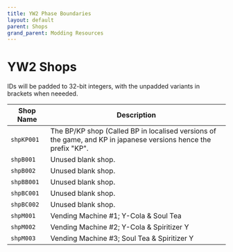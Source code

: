 ```yaml
---
title: YW2 Phase Boundaries
layout: default
parent: Shops
grand_parent: Modding Resources
---
```


# YW2 Shops
IDs will be padded to 32-bit integers, with the unpadded variants in brackets when neeeded.

| **Shop Name**       |  **Description**                                                                                                             |
| ------------------- | ---------------------------------------------------------------------------------------------------------------------------- |
| `shpKP001`          | The BP/KP shop (Called BP in localised versions of the game, and KP in japanese versions hence the prefix "KP".              |
| `shpB001`           | Unused blank shop.                                                                                                           |
| `shpB002`           | Unused blank shop.                                                                                                           |
| `shpBB001`          | Unused blank shop.                                                                                                           |
| `shpBC001`          | Unused blank shop.                                                                                                           |
| `shpBC002`          | Unused blank shop.                                                                                                           |
| `shpM001`           | Vending Machine #1; Y-Cola & Soul Tea                                                                                        |
| `shpM002`           | Vending Machine #2; Y-Cola & Spiritizer Y                                                                                    |
| `shpM003`           | Vending Machine #3; Soul Tea & Spiritizer Y                                                                                  |
